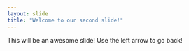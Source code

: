 ```yaml
---
layout: slide
title: "Welcome to our second slide!"
---
```

This will be an awesome slide!
Use the left arrow to go back!
